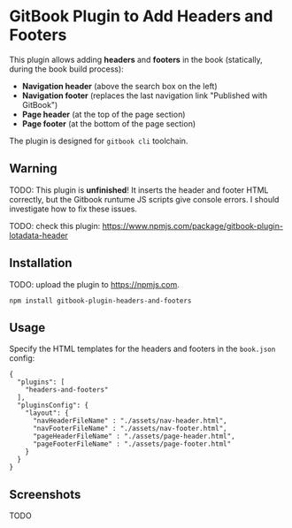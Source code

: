 # GitBook Plugin to Add Headers and Footers

This plugin allows adding **headers** and **footers** in the book (statically, during the book build process):
 - **Navigation header** (above the search box on the left)
 - **Navigation footer** (replaces the last navigation link "Published with GitBook")
 - **Page header** (at the top of the page section)
 - **Page footer** (at the bottom of the page section)

The plugin is designed for `gitbook cli` toolchain. 

## Warning 
TODO: This plugin is **unfinished**! It inserts the header and footer HTML correctly, but the Gitbook runtume JS scripts give console errors. I should investigate how to fix these issues.

TODO: check this plugin: https://www.npmjs.com/package/gitbook-plugin-lotadata-header

## Installation

TODO: upload the plugin to https://npmjs.com.

```
npm install gitbook-plugin-headers-and-footers
```

## Usage

Specify the HTML templates for the headers and footers in the `book.json` config:

```
{
  "plugins": [
    "headers-and-footers"
  ],
  "pluginsConfig": {
    "layout": {
	  "navHeaderFileName" : "./assets/nav-header.html",
	  "navFooterFileName" : "./assets/nav-footer.html",
	  "pageHeaderFileName" : "./assets/page-header.html",
	  "pageFooterFileName" : "./assets/page-footer.html"
    }
  }
}
```

## Screenshots

TODO
